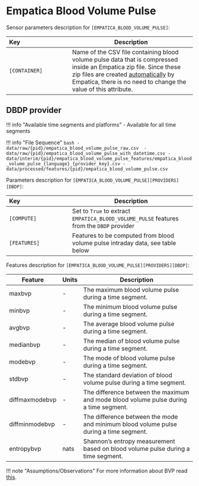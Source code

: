 # Empatica Blood Volume Pulse

Sensor parameters description for `[EMPATICA_BLOOD_VOLUME_PULSE]`:

|Key&nbsp;&nbsp;&nbsp;&nbsp;&nbsp;&nbsp;&nbsp;&nbsp;&nbsp;&nbsp;&nbsp;&nbsp;&nbsp;&nbsp;&nbsp;&nbsp;&nbsp;&nbsp;&nbsp;&nbsp;&nbsp;&nbsp;&nbsp;&nbsp;&nbsp;&nbsp;&nbsp;&nbsp;&nbsp;            | Description |
|----------------|-----------------------------------------------------------------------------------------------------------------------------------
|`[CONTAINER]`| Name of the CSV file containing blood volume pulse data that is compressed inside an Empatica zip file. Since these zip files are created [automatically](https://support.empatica.com/hc/en-us/articles/201608896-Data-export-and-formatting-from-E4-connect-) by Empatica, there is no need to change the value of this attribute.

## DBDP provider

!!! info "Available time segments and platforms"
    - Available for all time segments

!!! info "File Sequence"
    ```bash
    - data/raw/{pid}/empatica_blood_volume_pulse_raw.csv 
    - data/raw/{pid}/empatica_blood_volume_pulse_with_datetime.csv
    - data/interim/{pid}/empatica_blood_volume_pulse_features/empatica_blood_volume_pulse_{language}_{provider_key}.csv
    - data/processed/features/{pid}/empatica_blood_volume_pulse.csv
    ```


Parameters description for `[EMPATICA_BLOOD_VOLUME_PULSE][PROVIDERS][DBDP]`:

|Key&nbsp;&nbsp;&nbsp;&nbsp;&nbsp;&nbsp;&nbsp;&nbsp;&nbsp;&nbsp;&nbsp;&nbsp;&nbsp;&nbsp;&nbsp;&nbsp;&nbsp;&nbsp;&nbsp;&nbsp;&nbsp;&nbsp;&nbsp;&nbsp;&nbsp;&nbsp;&nbsp;&nbsp;&nbsp;            | Description |
|----------------|-----------------------------------------------------------------------------------------------------------------------------------
|`[COMPUTE]`  | Set to `True` to extract `EMPATICA_BLOOD_VOLUME_PULSE` features from the `DBDP` provider|
|`[FEATURES]` |         Features to be computed from blood volume pulse intraday data, see table below          |


Features description for `[EMPATICA_BLOOD_VOLUME_PULSE][PROVIDERS][DBDP]`:

|Feature                    |Units          |Description|
|-------------------------- |-------------- |---------------------------|
|maxbvp                      |-     |The maximum blood volume pulse during a time segment.
|minbvp                      |-     |The minimum blood volume pulse during a time segment.
|avgbvp                      |-     |The average blood volume pulse during a time segment.
|medianbvp                   |-     |The median of blood volume pulse during a time segment.
|modebvp                     |-     |The mode of blood volume pulse during a time segment.
|stdbvp                      |-     |The standard deviation of blood volume pulse during a time segment.
|diffmaxmodebvp              |-     |The difference between the maximum and mode blood volume pulse during a time segment.
|diffminmodebvp              |-     |The difference between the mode and minimum blood volume pulse during a time segment.
|entropybvp                  |nats           |Shannon’s entropy measurement based on blood volume pulse during a time segment.

!!! note "Assumptions/Observations"
    For more information about BVP read [this](https://support.empatica.com/hc/en-us/articles/360029719792-E4-data-BVP-expected-signal).
